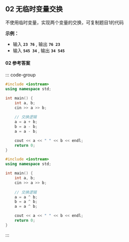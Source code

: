 ## 02 无临时变量交换

不使用临时变量，实现两个变量的交换，可复制题目1的代码

**示例​：** 
- 输入 **`23 76`** ,  输出  **`76 23`** 
- 输入 **`545 34`** ,  输出  **`34 545`** 

#### 02 参考答案

<PasswordProtected>

::: code-group

```cpp [算术运算]
#include <iostream>
using namespace std;

int main() {
    int a, b;
    cin >> a >> b;
    
    // 交换逻辑
    a = a + b;
    b = a - b;
    a = a - b;

    cout << a << " " << b << endl;
    return 0;
}
```

```cpp [异或运算]
#include <iostream>
using namespace std;

int main() {
    int a, b;
    cin >> a >> b;
    
    // 交换逻辑
    a = a ^ b;
    b = a ^ b;
    a = a ^ b;

    cout << a << " " << b << endl;
    return 0;
}
```

:::

</PasswordProtected>
